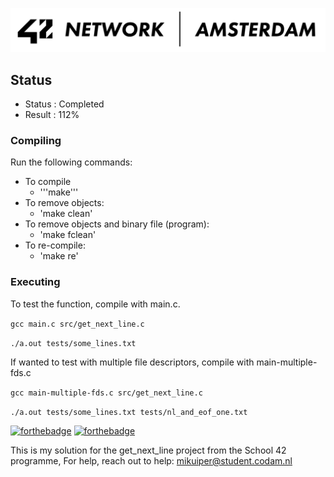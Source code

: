 <p align="center">
<img width="" height="" src="https://github.com/mithraskuipers/mithraskuipers/blob/master/readme_srcs/42/logo.png?raw=true">
</p>

## Status

- Status  : Completed
- Result  : 112%

### Compiling

Run the following commands:

* To compile
	- '''make'''
* To remove objects:
	- 'make clean'
* To remove objects and binary file (program):
	- 'make fclean'
* To re-compile:
	- 'make re'

### Executing

To test the function, compile with main.c.

`gcc main.c src/get_next_line.c`

`./a.out tests/some_lines.txt`

If wanted to test with multiple file descriptors, compile with
main-multiple-fds.c

`gcc main-multiple-fds.c src/get_next_line.c`

`./a.out tests/some_lines.txt tests/nl_and_eof_one.txt`

[![forthebadge](https://forthebadge.com/images/badges/made-with-c.svg)](https://forthebadge.com)
[![forthebadge](https://forthebadge.com/images/badges/built-with-love.svg)](https://forthebadge.com)

This is my solution for the get_next_line project from the School 42 programme,
For help, reach out to help:
mikuiper@student.codam.nl
